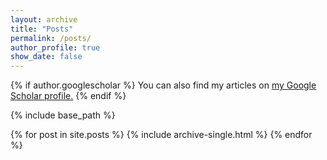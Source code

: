 ```yaml
---
layout: archive
title: "Posts"
permalink: /posts/
author_profile: true
show_date: false
---
```


{% if author.googlescholar %}
  You can also find my articles on <u><a href="{{author.googlescholar}}">my Google Scholar profile</a>.</u>
{% endif %}

{% include base_path %}

{% for post in site.posts %}
  {% include archive-single.html %}
{% endfor %}
